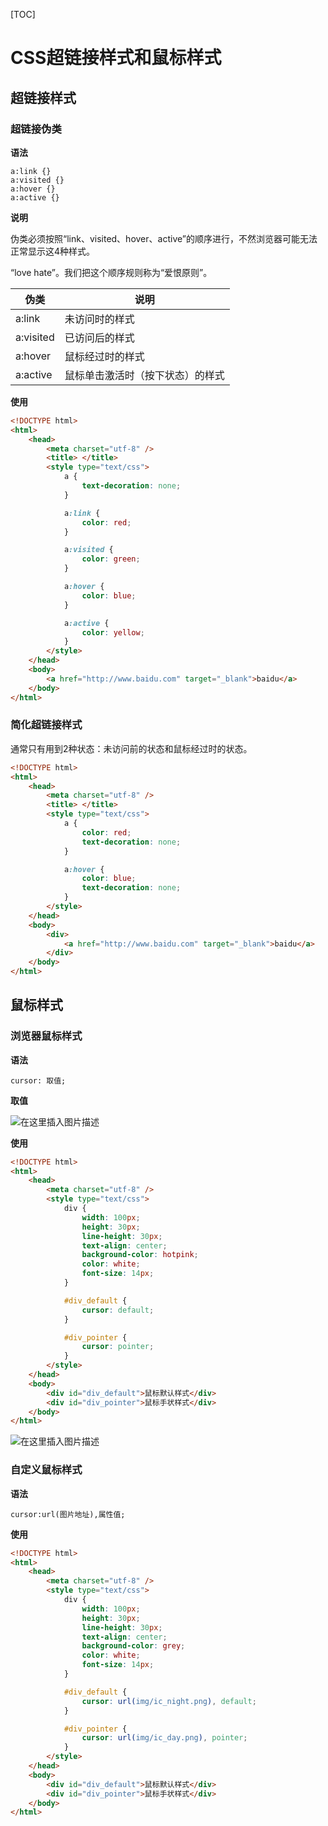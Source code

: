 [TOC]

# CSS超链接样式和鼠标样式

##  超链接样式

### 超链接伪类

**语法**

```
a:link {}
a:visited {}
a:hover {}
a:active {}
```

**说明**

伪类必须按照“link、visited、hover、active”的顺序进行，不然浏览器可能无法正常显示这4种样式。

“love hate”。我们把这个顺序规则称为“爱恨原则”。

| 伪类      | 说明                             |
| --------- | -------------------------------- |
| a:link    | 未访问时的样式                   |
| a:visited | 已访问后的样式                   |
| a:hover   | 鼠标经过时的样式                 |
| a:active  | 鼠标单击激活时（按下状态）的样式 |

**使用**

```html
<!DOCTYPE html>
<html>
    <head>
        <meta charset="utf-8" />
        <title> </title>
        <style type="text/css">
            a {
                text-decoration: none;
            }

            a:link {
                color: red;
            }

            a:visited {
                color: green;
            }

            a:hover {
                color: blue;
            }

            a:active {
                color: yellow;
            }
        </style>
    </head>
    <body>
        <a href="http://www.baidu.com" target="_blank">baidu</a>
    </body>
</html>
```



### 简化超链接样式

通常只有用到2种状态：未访问前的状态和鼠标经过时的状态。

```html
<!DOCTYPE html>
<html>
	<head>
		<meta charset="utf-8" />
		<title> </title>
		<style type="text/css">
			a {
				color: red;
				text-decoration: none;
			}

			a:hover {
				color: blue;
				text-decoration: none;
			}
		</style>
	</head>
	<body>
		<div>
			<a href="http://www.baidu.com" target="_blank">baidu</a>
		</div>
	</body>
</html>
```



## 鼠标样式

### 浏览器鼠标样式

**语法**

```
cursor: 取值;
```

**取值**

![在这里插入图片描述](https://img-blog.csdnimg.cn/cbe46996359f47f69202be21e4a3732a.png)

**使用**

```html
<!DOCTYPE html>
<html>
	<head>
		<meta charset="utf-8" />
		<style type="text/css">
			div {
				width: 100px;
				height: 30px;
				line-height: 30px;
				text-align: center;
				background-color: hotpink;
				color: white;
				font-size: 14px;
			}

			#div_default {
				cursor: default;
			}

			#div_pointer {
				cursor: pointer;
			}
		</style>
	</head>
	<body>
		<div id="div_default">鼠标默认样式</div>
		<div id="div_pointer">鼠标手状样式</div>
	</body>
</html>
```

![在这里插入图片描述](https://img-blog.csdnimg.cn/1334f21b88ea4a78882e82a85552e5fe.png)

### 自定义鼠标样式

**语法**

```
cursor:url(图片地址),属性值;
```

**使用**

```html
<!DOCTYPE html>
<html>
    <head>
        <meta charset="utf-8" />
        <style type="text/css">
            div {
                width: 100px;
                height: 30px;
                line-height: 30px;
                text-align: center;
                background-color: grey;
                color: white;
                font-size: 14px;
            }

            #div_default {
                cursor: url(img/ic_night.png), default;
            }

            #div_pointer {
                cursor: url(img/ic_day.png), pointer;
            }
        </style>
    </head>
    <body>
        <div id="div_default">鼠标默认样式</div>
        <div id="div_pointer">鼠标手状样式</div>
    </body>
</html>
```

